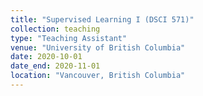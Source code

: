 ```yaml
---
title: "Supervised Learning I (DSCI 571)"
collection: teaching
type: "Teaching Assistant"
venue: "University of British Columbia"
date: 2020-10-01
date_end: 2020-11-01
location: "Vancouver, British Columbia"
---
```

